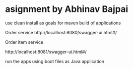 # asignment by Abhinav Bajpai



use clean install as goals for maven build of applications


Order service
http://localhost:8080/swagger-ui.html#/

Order item service

http://localhost:8081/swagger-ui.html#/

run the apps  using boot files as Java application
